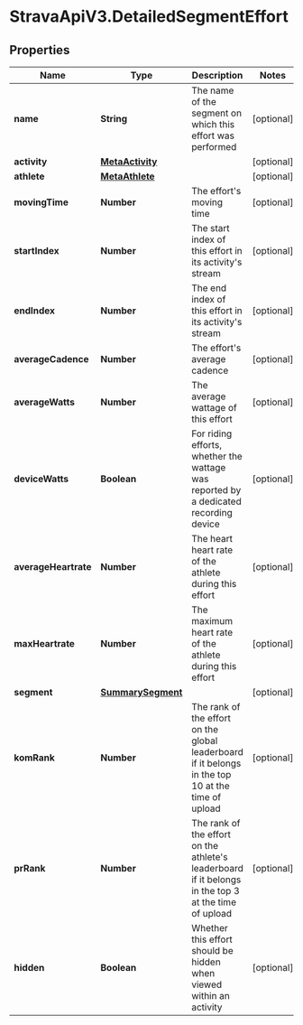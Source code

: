 # StravaApiV3.DetailedSegmentEffort

## Properties
Name | Type | Description | Notes
------------ | ------------- | ------------- | -------------
**name** | **String** | The name of the segment on which this effort was performed | [optional] 
**activity** | [**MetaActivity**](MetaActivity.md) |  | [optional] 
**athlete** | [**MetaAthlete**](MetaAthlete.md) |  | [optional] 
**movingTime** | **Number** | The effort&#39;s moving time | [optional] 
**startIndex** | **Number** | The start index of this effort in its activity&#39;s stream | [optional] 
**endIndex** | **Number** | The end index of this effort in its activity&#39;s stream | [optional] 
**averageCadence** | **Number** | The effort&#39;s average cadence | [optional] 
**averageWatts** | **Number** | The average wattage of this effort | [optional] 
**deviceWatts** | **Boolean** | For riding efforts, whether the wattage was reported by a dedicated recording device | [optional] 
**averageHeartrate** | **Number** | The heart heart rate of the athlete during this effort | [optional] 
**maxHeartrate** | **Number** | The maximum heart rate of the athlete during this effort | [optional] 
**segment** | [**SummarySegment**](SummarySegment.md) |  | [optional] 
**komRank** | **Number** | The rank of the effort on the global leaderboard if it belongs in the top 10 at the time of upload | [optional] 
**prRank** | **Number** | The rank of the effort on the athlete&#39;s leaderboard if it belongs in the top 3 at the time of upload | [optional] 
**hidden** | **Boolean** | Whether this effort should be hidden when viewed within an activity | [optional] 


